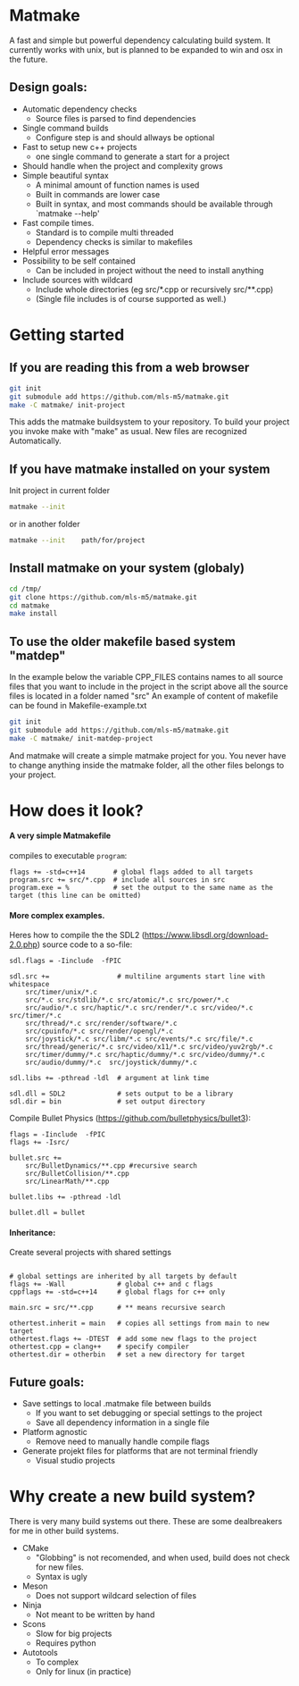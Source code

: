 Matmake
======================
A fast and simple but powerful dependency calculating build system.
It currently works with unix, but is planned to be expanded to win and osx in the future.

Design goals:
------
* Automatic dependency checks
	* Source files is parsed to find dependencies
* Single command builds
	* Configure step is and should allways be optional
* Fast to setup new c++ projects
	* one single command to generate a start for a project
* Should handle when the project and complexity grows
* Simple beautiful syntax
	* A minimal amount of function names is used
	* Built in commands are lower case
	* Built in syntax, and most commands should be available through `matmake --help'
* Fast compile times.
	* Standard is to compile multi threaded
	* Dependency checks is similar to makefiles
* Helpful error messages
* Possibility to be self contained
	* Can be included in project without the need to install anything
* Include sources with wildcard
	* Include whole directories (eg src/\*.cpp or recursively src/\*\*.cpp)
	* (Single file includes is of course supported as well.)
	



Getting started
==========

If you are reading this from a web browser
----------------------------------------
```sh
git init
git submodule add https://github.com/mls-m5/matmake.git
make -C matmake/ init-project
```

This adds the matmake buildsystem to your repository. To build your project you invoke make with "make" as usual.
New files are recognized Automatically.

If you have matmake installed on your system
----------------------------------------
Init project in current folder

```sh
matmake --init
```

or in another folder


```sh
matmake --init    path/for/project
```

Install matmake on your system (globaly)
-------------------------------------------
```sh
cd /tmp/
git clone https://github.com/mls-m5/matmake.git
cd matmake
make install
```


To use the older makefile based system "matdep"
----------------------------------------------
In the example below the variable CPP_FILES contains names to all source files that you want to include in the project
in the script above all the source files is located in a folder named "src"
An example of content of makefile can be found in Makefile-example.txt


```sh
git init
git submodule add https://github.com/mls-m5/matmake.git
make -C matmake/ init-matdep-project
```

And matmake will create a simple matmake project for you. You never have to change anything inside the matmake folder, all the other files belongs to your project.



How does it look?
==========

#### A very simple Matmakefile
compiles to executable `program`:

```
flags += -std=c++14       # global flags added to all targets
program.src += src/*.cpp  # include all sources in src
program.exe = %           # set the output to the same name as the target (this line can be omitted)
```

#### More complex examples.

Heres how to compile the the SDL2 (https://www.libsdl.org/download-2.0.php) source code to a so-file:

```
sdl.flags = -Iinclude  -fPIC

sdl.src +=                 # multiline arguments start line with whitespace
	src/timer/unix/*.c 
	src/*.c src/stdlib/*.c src/atomic/*.c src/power/*.c
	src/audio/*.c src/haptic/*.c src/render/*.c src/video/*.c src/timer/*.c
	src/thread/*.c src/render/software/*.c
	src/cpuinfo/*.c src/render/opengl/*.c
	src/joystick/*.c src/libm/*.c src/events/*.c src/file/*.c
	src/thread/generic/*.c src/video/x11/*.c src/video/yuv2rgb/*.c
	src/timer/dummy/*.c src/haptic/dummy/*.c src/video/dummy/*.c 
	src/audio/dummy/*.c  src/joystick/dummy/*.c

sdl.libs += -pthread -ldl  # argument at link time

sdl.dll = SDL2             # sets output to be a library
sdl.dir = bin              # set output directory

```

Compile Bullet Physics (https://github.com/bulletphysics/bullet3):

```
flags = -Iinclude  -fPIC
flags += -Isrc/

bullet.src +=
	src/BulletDynamics/**.cpp #recursive search
	src/BulletCollision/**.cpp
	src/LinearMath/**.cpp

bullet.libs += -pthread -ldl

bullet.dll = bullet
```

#### Inheritance:
Create several projects with shared settings

```

# global settings are inherited by all targets by default
flags += -Wall             # global c++ and c flags
cppflags += -std=c++14     # global flags for c++ only

main.src = src/**.cpp      # ** means recursive search

othertest.inherit = main   # copies all settings from main to new target
othertest.flags += -DTEST  # add some new flags to the project
othertest.cpp = clang++    # specify compiler
othertest.dir = otherbin   # set a new directory for target

```

Future goals:
-----
* Save settings to local .matmake file between builds
	* If you want to set debugging or special settings to the project
	* Save all dependency information in a single file
* Platform agnostic
	* Remove need to manually handle compile flags
* Generate projekt files for platforms that are not terminal friendly
	* Visual studio projects


Why create a new build system?
=========
There is very many build systems out there. These are some dealbreakers for me in other build systems.

* CMake
	* "Globbing" is not recomended, and when used, build does not check for new files.
	* Syntax is ugly
* Meson
	* Does not support wildcard selection of files
* Ninja
	* Not meant to be written by hand
* Scons
	* Slow for big projects
	* Requires python
* Autotools
	* To complex
	* Only for linux (in practice)



